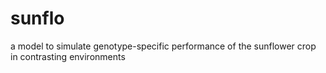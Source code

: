 # sunflo
a model to simulate genotype-specific performance of the sunflower crop in contrasting environments
